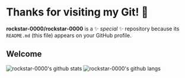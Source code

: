 # Thanks for visiting my Git! 👋


**rockstar-0000/rockstar-0000** is a ✨ _special_ ✨ repository because its `README.md` (this file) appears on your GitHub profile.
## Welcome

![rockstar-0000's github stats](https://github-readme-stats.vercel.app/api?username=rockstar-0000&hide=prs&text_color=586069&layout=compact&hide_border=true&show_icons=true&theme=tokyonight)
![rockstar-0000's github langs](https://github-readme-stats.vercel.app/api/top-langs/?username=rockstar-0000&text_color=586069&layout=compact&hide_border=true&title_color=0366d6&count_private=true&include_all_commits=true&theme=tokyonight&show_icons=true)

<!-- ## About me
Here are some ideas to get you started:
- 🌱 I’m a Full stack developer with a Bachelor's degree in Computer Science. </br>
- 👨‍💻  I am passionate about Blockchain Development include Solidity and Front-End & I enjoy learning new things. </br>
- 🔭 I’m currently working on ...
- 🌱 I’m currently learning ...
- 👯 I’m looking to collaborate on ...
- 🤔 I’m looking for help with ...
- 💬 Ask me about ...
- 📫 How to reach me: ...
- 😄 Pronouns: ...
- ⚡ Fun fact: ... -->
